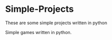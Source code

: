 # Simple-Projects
These are some simple projects written in python

Simple games written in python.
